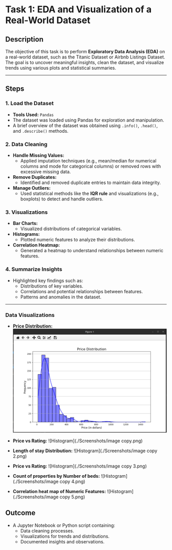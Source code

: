 # Task 1: EDA and Visualization of a Real-World Dataset

## Description
The objective of this task is to perform **Exploratory Data Analysis (EDA)** on a real-world dataset, such as the Titanic Dataset or Airbnb Listings Dataset. The goal is to uncover meaningful insights, clean the dataset, and visualize trends using various plots and statistical summaries.

---

## Steps

### 1. Load the Dataset
- **Tools Used:** `Pandas`
- The dataset was loaded using Pandas for exploration and manipulation.
- A brief overview of the dataset was obtained using `.info()`, `.head()`, and `.describe()` methods.

### 2. Data Cleaning
- **Handle Missing Values:**
  - Applied imputation techniques (e.g., mean/median for numerical columns and mode for categorical columns) or removed rows with excessive missing data.
- **Remove Duplicates:**
  - Identified and removed duplicate entries to maintain data integrity.
- **Manage Outliers:**
  - Used statistical methods like the **IQR rule** and visualizations (e.g., boxplots) to detect and handle outliers.

### 3. Visualizations
- **Bar Charts:**
  - Visualized distributions of categorical variables.
- **Histograms:**
  - Plotted numeric features to analyze their distributions.
- **Correlation Heatmap:**
  - Generated a heatmap to understand relationships between numeric features.

### 4. Summarize Insights
- Highlighted key findings such as:
  - Distributions of key variables.
  - Correlations and potential relationships between features.
  - Patterns and anomalies in the dataset.

---
### Data Visualizations
- **Price Distribution:**
  ![Bar Chart](./Screenshots/image.png)

- **Price vs Rating:**
  ![Histogram](./Screenshots/image copy.png)

- **Length of stay Distribution:**
  ![Histogram](./Screenshots/image copy 2.png)

- **Price vs Rating:**
  ![Histogram](./Screenshots/image copy 3.png)

- **Count of properties by Number of beds:**
  ![Histogram](./Screenshots/image copy 4.png)

- **Correlation heat map of Numeric Features:**
  ![Histogram](./Screenshots/image copy 5.png)

## Outcome
- A Jupyter Notebook or Python script containing:
  - Data cleaning processes.
  - Visualizations for trends and distributions.
  - Documented insights and observations.